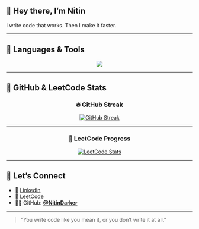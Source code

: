 ## 👋 Hey there, I’m Nitin

I write code that works. Then I make it faster.

---

## 🧰 Languages & Tools

<p align="center">
  <img src="https://skillicons.dev/icons?i=cpp,java,python,js,html,css,git,github,vscode,linux,figma" />
</p>

---

## 🚀 GitHub & LeetCode Stats

<div align="center">

### 🔥 GitHub Streak

[![GitHub Streak](https://streak-stats.demolab.com?user=NitinDarker&theme=radical&border_radius=6)](https://git.io/streak-stats)

---

### 🧠 LeetCode Progress

[![LeetCode Stats](https://leetcard.jacoblin.cool/NitinDarker?theme=radical&font=Noto%20Sans%20Mandaic&ext=heatmap)](https://leetcode.com/NitinDarker/)

</div>

---

## 🤝 Let’s Connect

- 🔗 [LinkedIn](https://www.linkedin.com/in/nitin-sharma-8b49b0303/)
- 🧠 [LeetCode](https://leetcode.com/NitinDarker/)
- 👨‍💻 GitHub: **[@NitinDarker](https://github.com/NitinDarker)**

---

> “You write code like you mean it, or you don’t write it at all.”
